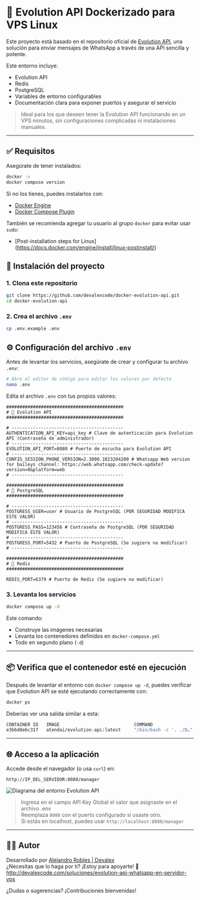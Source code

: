 # 🐧 Evolution API Dockerizado para VPS Linux

Este proyecto está basado en el repositorio oficial de [Evolution API](https://github.com/EvolutionAPI/evolution-api), una solución para enviar mensajes de WhatsApp a través de una API sencilla y potente.

Este entorno incluye:

- Evolution API
- Redis
- PostgreSQL
- Variables de entorno configurables
- Documentación clara para exponer puertos y asegurar el servicio

> Ideal para los que deseen tener la Evolution API funcionando en un VPS minutos, sin configuraciones complicadas ni instalaciones manuales.

---

## ✅ Requisitos

Asegúrate de tener instalados:

```bash
docker -v
docker compose version
```

Si no los tienes, puedes instalarlos con:

- [Docker Engine](https://docs.docker.com/engine/install/)
- [Docker Compose Plugin](https://docs.docker.com/compose/install/)

También se recomienda agregar tu usuario al grupo `docker` para evitar usar `sudo`:

- [Post-installation steps for Linux] (https://docs.docker.com/engine/install/linux-postinstall/)

## 🚀 Instalación del proyecto

### 1. Clona este repositorio

```bash
git clone https://github.com/devalexcode/docker-evolution-api.git
cd docker-evolution-api
```

### 2. Crea el archivo `.env`

```bash
cp .env.example .env
```

## ⚙️ Configuración del archivo `.env`

Antes de levantar los servicios, asegúrate de crear y configurar tu archivo `.env`:

```bash
# Abre el editor de código para editar los valores por defecto
nano .env
```

Edita el archivo `.env` con tus propios valores:

```dotenv
############################################
# 🔐 Evolution API
############################################

# ------------------------------------------
AUTHENTICATION_API_KEY=api_key # Clave de autenticación para Evolution API (Contraseña de administrador)
# ------------------------------------------
EVOLUTION_API_PORT=8080 # Puerto de escucha para Evolution API
# ------------------------------------------
CONFIG_SESSION_PHONE_VERSION=2.3000.1023204200 # Whatsapp Web version for baileys channel: https://web.whatsapp.com/check-update?version=0&platform=web
# ------------------------------------------

############################################
# 🐘 PostgreSQL
############################################

# ------------------------------------------
POSTGRESS_USER=user # Usuario de PostgreSQL (POR SEGURIDAD MODIFICA ESTE VALOR)
# ------------------------------------------
POSTGRESS_PASS=123456 # Contraseña de PostgreSQL (POR SEGURIDAD MODIFICA ESTE VALOR)
# ------------------------------------------
POSTGRESS_PORT=5432 # Puerto de PostgreSQL (Se sugiere no modificar)
# ------------------------------------------

############################################
# 🧠 Redis
############################################

REDIS_PORT=6379 # Puerto de Redis (Se sugiere no modificar)
```

### 3. Levanta los servicios

```bash
docker compose up -d
```

Este comando:

- Construye las imágenes necesarias
- Levanta los contenedores definidos en `docker-compose.yml`
- Todo en segundo plano (`-d`)

---

## 📦 Verifica que el contenedor esté en ejecución

Después de levantar el entorno con `docker compose up -d`, puedes verificar que Evolution API se esté ejecutando correctamente con:

```bash
docker ps
```

Deberías ver una salida similar a esta:

```bash
CONTAINER ID   IMAGE                            COMMAND                  CREATED          STATUS              PORTS                                                                                   NAMES
e3b6d8e6c317   atendai/evolution-api:latest     "/bin/bash -c '. ./D…"   28 seconds ago   Up 26 seconds       0.0.0.0:8080->8080/tcp, [::]:8080->8080/tcp                                            evolution_api
```

---

## 🌐 Acceso a la aplicación

Accede desde el navegador (o usa `curl`) en:

```
http://IP_DEL_SERVIDOR:8080/manager
```

![Diagrama del entorno Evolution API](docs/login.png)

> Ingresa en el campo API Key Global el valor que asignaste en el archivo .env  
> Reemplaza `8080` con el puerto configurado si usaste otro.  
> Si estás en localhost, puedes usar `http://localhost:8080/manager`

---

## 👨‍💻 Autor

Desarrollado por [Alejandro Robles | Devalex ](http://devalexcode.com)  
¿Necesitas que lo haga por ti? ¡Estoy para apoyarte! 🤝 http://devalexcode.com/soluciones/evolution-api-whatsapp-en-servidor-vps

¿Dudas o sugerencias? ¡Contribuciones bienvenidas!
